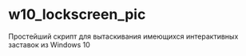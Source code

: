 # w10_lockscreen_pic

Простейший скрипт для вытаскивания имеющихся интерактивных заставок из Windows 10